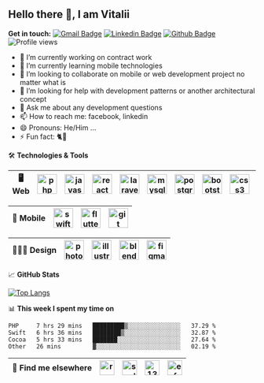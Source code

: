 ## Hello there 👋, I am Vitalii

**Get in touch:**
[![Gmail Badge](https://img.shields.io/badge/-kupper133@gmail.com-c14438?style=flat&logo=Gmail&logoColor=white&link=mailto:kupper133@gmail.com)](mailto:kupper133@gmail.com) 
[![Linkedin Badge](https://img.shields.io/badge/-reoxidant-0072b1?style=flat&logo=Linkedin&logoColor=white&link=https://www.linkedin.com/in/reoxidant/)](https://www.linkedin.com/in/reoxidant/) [![Github Badge](https://img.shields.io/badge/-reoxidant-grey?style=flat&logo=github&logoColor=white&link=https://github.com/reoxidant/)](https://www.github.com/reoxidant/) ![Profile views](https://gpvc.arturio.dev/reoxidant)

- 🔭 I’m currently working on contract work
- 🌱 I’m currently learning mobile technologies
- 👯 I’m looking to collaborate on mobile or web development project no matter what is
- 🤔 I’m looking for help with development patterns or another architectural concept
- 💬 Ask me about any development questions
- 📫 How to reach me: facebook, linkedin
- 😄 Pronouns: He/Him ...
- ⚡ Fun fact: 🐈💨

🛠 **Technologies & Tools**

| 🖥 **Web** | <img src="https://devicons.github.io/devicon/devicon.git/icons/php/php-original.svg" alt="php" width="40" height="40"/>  | <img src="https://devicons.github.io/devicon/devicon.git/icons/javascript/javascript-original.svg" alt="javascript" width="40" height="40"/> | <img src="https://devicons.github.io/devicon/devicon.git/icons/react/react-original-wordmark.svg" alt="react" width="40" height="40"/> | <img src="https://devicons.github.io/devicon/devicon.git/icons/laravel/laravel-plain-wordmark.svg" alt="laravel" width="40" height="40"/> | <img src="https://devicons.github.io/devicon/devicon.git/icons/mysql/mysql-original-wordmark.svg" alt="mysql" width="40" height="40"/> | <img src="https://devicons.github.io/devicon/devicon.git/icons/postgresql/postgresql-original-wordmark.svg" alt="postgresql" width="40" height="40"/> | <img src="https://devicons.github.io/devicon/devicon.git/icons/bootstrap/bootstrap-plain.svg" alt="bootstrap" width="40" height="40"/> | <img src="https://devicons.github.io/devicon/devicon.git/icons/css3/css3-original-wordmark.svg" alt="css3" width="40" height="40"/> | <img src="https://devicons.github.io/devicon/devicon.git/icons/html5/html5-original-wordmark.svg" alt="html5" width="40" height="40"/> | <img src="https://devicons.github.io/devicon/devicon.git/icons/docker/docker-original-wordmark.svg" alt="docker" width="40" height="40"/> | <img src="https://devicons.github.io/devicon/devicon.git/icons/sass/sass-original.svg" alt="sass" width="40" height="40"/>  |
|:--------------------------------------------------:|:--------------------------------------------------:|:--------------------------------------------------:|:--------------------------------------------------:|:--------------------------------------------------:|:--------------------------------------------------:|:--------------------------------------------------:|:--------------------------------------------------:|:--------------------------------------------------:|:--------------------------------------------------:|:--------------------------------------------------:|:--------------------------------------------------:|

| 📱 **Mobile** | <img src="https://devicons.github.io/devicon/devicon.git/icons/swift/swift-original-wordmark.svg" alt="swift" width="40" height="40"/> | <img src="https://www.vectorlogo.zone/logos/flutterio/flutterio-icon.svg" alt="flutter" width="40" height="40"/>  | <img src="https://www.vectorlogo.zone/logos/git-scm/git-scm-icon.svg" alt="git" width="40" height="40"/> |
|:--------------------------------------------------:|:--------------------------------------------------:|:--------------------------------------------------:|:--------------------------------------------------:|


| 🧑🏼‍🎨 **Design** | <img src="https://devicons.github.io/devicon/devicon.git/icons/photoshop/photoshop-plain.svg" alt="photoshop" width="40" height="40"/> | <img src="https://www.vectorlogo.zone/logos/adobe_illustrator/adobe_illustrator-icon.svg" alt="illustrator" width="40" height="40"/> | <img src="https://download.blender.org/branding/community/blender_community_badge_white.svg" alt="blender" width="40" height="40"/> | <img src="https://www.vectorlogo.zone/logos/figma/figma-icon.svg" alt="figma" width="40" height="40"/> |
|:--------------------------------------------------:|:--------------------------------------------------:|:--------------------------------------------------:|:--------------------------------------------------:|:--------------------------------------------------:|

&#x1f4c8; **GitHub Stats** 
<!--<p><a href="https://github.com/reoxindat/reoxidant"><img align="center" src="https://github-readme-stats.vercel.app/api/top-langs/?username=reoxidant&hide=java,html&title_color=20232a&text_color=20232a&icon_color=2bbc8a"/></a></p> -->

[![Top Langs](https://github-readme-stats.vercel.app/api/top-langs/?username=reoxidant&langs_count=8&layout=compact&title_color=000)]()


📊 **This week I spent my time on**
<!--START_SECTION:waka-->
```text
PHP     7 hrs 29 mins   █████████▒░░░░░░░░░░░░░░░   37.29 % 
Swift   6 hrs 36 mins   ████████▒░░░░░░░░░░░░░░░░   32.87 % 
Cocoa   5 hrs 33 mins   ███████░░░░░░░░░░░░░░░░░░   27.64 % 
Other   26 mins         ▓░░░░░░░░░░░░░░░░░░░░░░░░   02.19 % 
```
<!--END_SECTION:waka-->

| 📢 **Find me elsewhere** | <a href="https://linkedin.com/in/reoxidant" target="blank"><img align="center" src="https://cdn.jsdelivr.net/npm/simple-icons@3.0.1/icons/linkedin.svg" alt="reoxidant" height="30" width="30" /></a> | <a href="https://fb.com/soulmomental" target="blank"><img align="center" src="https://cdn.jsdelivr.net/npm/simple-icons@3.0.1/icons/facebook.svg" alt="soulmomental" height="30" width="30" /></a> | <a href="https://stackoverflow.com/users/13626085" target="blank"><img align="center" src="https://cdn.jsdelivr.net/npm/simple-icons@3.0.1/icons/stackoverflow.svg" alt="13626085" height="30" width="30" /></a> | <a href="https://www.behance.net/enfatiko" target="blank"><img align="center" src="https://cdn.jsdelivr.net/npm/simple-icons@3.0.1/icons/behance.svg" alt="enfatiko" height="30" width="30" /></a> |
|:--------------------------------------------------:|:--------------------------------------------------:|:--------------------------------------------------:|:--------------------------------------------------:|:--------------------------------------------------:|


<!-- OLD -->

<!--![Reoxidant's github stats](https://github-readme-stats.vercel.app/api?username=reoxidant) -->

<!--
**reoxidant/reoxidant** is a ✨ _special_ ✨ repository because its `README.md` (this file) appears on your GitHub profile.

Here are some ideas to get you started:

- 🔭 I’m currently working on ...
- 🌱 I’m currently learning ...
- 👯 I’m looking to collaborate on ...
- 🤔 I’m looking for help with ...
- 💬 Ask me about ...
- 📫 How to reach me: ...
- 😄 Pronouns: ...
- ⚡ Fun fact: ...
-->


